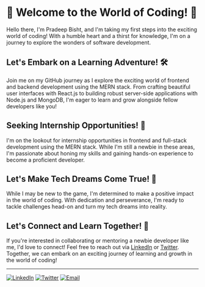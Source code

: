 # 🚀 Welcome to the World of Coding! 🌟

Hello there, I'm Pradeep Bisht, and I'm taking my first steps into the exciting world of coding! With a humble heart and a thirst for knowledge, I'm on a journey to explore the wonders of software development.
## Let's Embark on a Learning Adventure! 🛠️
Join me on my GitHub journey as I explore the exciting world of frontend and backend development using the MERN stack. From crafting beautiful user interfaces with React.js to building robust server-side applications with Node.js and MongoDB, I'm eager to learn and grow alongside fellow developers like you!

## Seeking Internship Opportunities! 🌱
I'm on the lookout for internship opportunities in frontend and full-stack development using the MERN stack. While I'm still a newbie in these areas, I'm passionate about honing my skills and gaining hands-on experience to become a proficient developer.


## Let's Make Tech Dreams Come True! 💫
While I may be new to the game, I'm determined to make a positive impact in the world of coding. With dedication and perseverance, I'm ready to tackle challenges head-on and turn my tech dreams into reality.

## Let's Connect and Learn Together! 🚀
If you're interested in collaborating or mentoring a newbie developer like me, I'd love to connect! Feel free to reach out via [LinkedIn](https://www.linkedin.com/in/pradeep-bisht-ab44352b8/) or [Twitter](https://twitter.com/_pradeep48). Together, we can embark on an exciting journey of learning and growth in the world of coding!

---

[![LinkedIn](https://img.shields.io/badge/-LinkedIn-blue?style=flat-square&logo=LinkedIn&logoColor=white)](https://www.linkedin.com/in/pradeep-bisht-ab44352b8/)
[![Twitter](https://img.shields.io/badge/-Twitter-blue?style=flat-square&logo=Twitter&logoColor=white)](https://twitter.com/_pradeep48)
[![Email](https://img.shields.io/badge/-Email-red?style=flat-square&logo=Gmail&logoColor=white)](mailto:pb63827@gmail.com)
